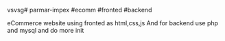 vsvsg# parmar-impex #ecomm #fronted #backend

eCommerce website using fronted as html,css,js
And for backend use php and mysql and do more init
